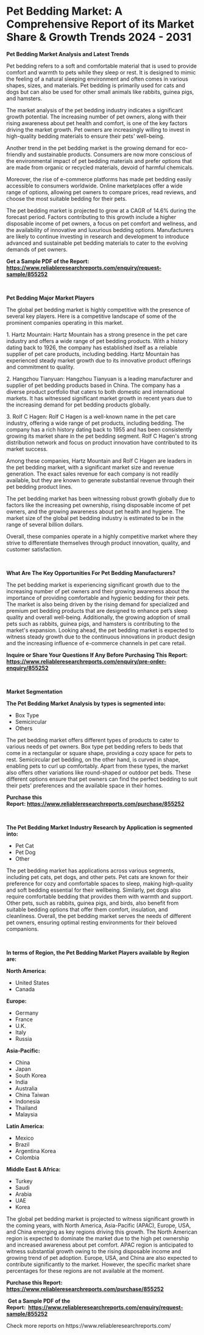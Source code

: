 <p><h1>Pet Bedding Market: A Comprehensive Report of its Market Share & Growth Trends 2024 - 2031</h1></p><p><strong>Pet Bedding Market Analysis and Latest Trends</strong></p>
<p><p>Pet bedding refers to a soft and comfortable material that is used to provide comfort and warmth to pets while they sleep or rest. It is designed to mimic the feeling of a natural sleeping environment and often comes in various shapes, sizes, and materials. Pet bedding is primarily used for cats and dogs but can also be used for other small animals like rabbits, guinea pigs, and hamsters.</p><p>The market analysis of the pet bedding industry indicates a significant growth potential. The increasing number of pet owners, along with their rising awareness about pet health and comfort, is one of the key factors driving the market growth. Pet owners are increasingly willing to invest in high-quality bedding materials to ensure their pets' well-being.</p><p>Another trend in the pet bedding market is the growing demand for eco-friendly and sustainable products. Consumers are now more conscious of the environmental impact of pet bedding materials and prefer options that are made from organic or recycled materials, devoid of harmful chemicals.</p><p>Moreover, the rise of e-commerce platforms has made pet bedding easily accessible to consumers worldwide. Online marketplaces offer a wide range of options, allowing pet owners to compare prices, read reviews, and choose the most suitable bedding for their pets.</p><p>The pet bedding market is projected to grow at a CAGR of 14.6% during the forecast period. Factors contributing to this growth include a higher disposable income of pet owners, a focus on pet comfort and wellness, and the availability of innovative and luxurious bedding options. Manufacturers are likely to continue investing in research and development to introduce advanced and sustainable pet bedding materials to cater to the evolving demands of pet owners.</p></p>
<p><strong>Get a Sample PDF of the Report:&nbsp; <a href="https://www.reliableresearchreports.com/enquiry/request-sample/855252">https://www.reliableresearchreports.com/enquiry/request-sample/855252</a></strong></p>
<p>&nbsp;</p>
<p><strong>Pet Bedding Major Market Players</strong></p>
<p><p>The global pet bedding market is highly competitive with the presence of several key players. Here is a competitive landscape of some of the prominent companies operating in this market.</p><p>1. Hartz Mountain: Hartz Mountain has a strong presence in the pet care industry and offers a wide range of pet bedding products. With a history dating back to 1926, the company has established itself as a reliable supplier of pet care products, including bedding. Hartz Mountain has experienced steady market growth due to its innovative product offerings and commitment to quality.</p><p>2. Hangzhou Tianyuan: Hangzhou Tianyuan is a leading manufacturer and supplier of pet bedding products based in China. The company has a diverse product portfolio that caters to both domestic and international markets. It has witnessed significant market growth in recent years due to the increasing demand for pet bedding products globally.</p><p>3. Rolf C Hagen: Rolf C Hagen is a well-known name in the pet care industry, offering a wide range of pet products, including bedding. The company has a rich history dating back to 1955 and has been consistently growing its market share in the pet bedding segment. Rolf C Hagen's strong distribution network and focus on product innovation have contributed to its market success.</p><p>Among these companies, Hartz Mountain and Rolf C Hagen are leaders in the pet bedding market, with a significant market size and revenue generation. The exact sales revenue for each company is not readily available, but they are known to generate substantial revenue through their pet bedding product lines.</p><p>The pet bedding market has been witnessing robust growth globally due to factors like the increasing pet ownership, rising disposable income of pet owners, and the growing awareness about pet health and hygiene. The market size of the global pet bedding industry is estimated to be in the range of several billion dollars.</p><p>Overall, these companies operate in a highly competitive market where they strive to differentiate themselves through product innovation, quality, and customer satisfaction.</p></p>
<p>&nbsp;</p>
<p><strong>What Are The Key Opportunities For Pet Bedding Manufacturers?</strong></p>
<p><p>The pet bedding market is experiencing significant growth due to the increasing number of pet owners and their growing awareness about the importance of providing comfortable and hygienic bedding for their pets. The market is also being driven by the rising demand for specialized and premium pet bedding products that are designed to enhance pet’s sleep quality and overall well-being. Additionally, the growing adoption of small pets such as rabbits, guinea pigs, and hamsters is contributing to the market's expansion. Looking ahead, the pet bedding market is expected to witness steady growth due to the continuous innovations in product design and the increasing influence of e-commerce channels in pet care retail.</p></p>
<p><strong>Inquire or Share Your Questions If Any Before Purchasing This Report: <a href="https://www.reliableresearchreports.com/enquiry/pre-order-enquiry/855252">https://www.reliableresearchreports.com/enquiry/pre-order-enquiry/855252</a></strong></p>
<p>&nbsp;</p>
<p><strong>Market Segmentation</strong></p>
<p><strong>The Pet Bedding Market Analysis by types is segmented into:</strong></p>
<p><ul><li>Box Type</li><li>Semicircular</li><li>Others</li></ul></p>
<p><p>The pet bedding market offers different types of products to cater to various needs of pet owners. Box type pet bedding refers to beds that come in a rectangular or square shape, providing a cozy space for pets to rest. Semicircular pet bedding, on the other hand, is curved in shape, enabling pets to curl up comfortably. Apart from these types, the market also offers other variations like round-shaped or outdoor pet beds. These different options ensure that pet owners can find the perfect bedding to suit their pets' preferences and the available space in their homes.</p></p>
<p><strong>Purchase this Report:&nbsp;<a href="https://www.reliableresearchreports.com/purchase/855252">https://www.reliableresearchreports.com/purchase/855252</a></strong></p>
<p>&nbsp;</p>
<p><strong>The Pet Bedding Market Industry Research by Application is segmented into:</strong></p>
<p><ul><li>Pet Cat</li><li>Pet Dog</li><li>Other</li></ul></p>
<p><p>The pet bedding market has applications across various segments, including pet cats, pet dogs, and other pets. Pet cats are known for their preference for cozy and comfortable spaces to sleep, making high-quality and soft bedding essential for their wellbeing. Similarly, pet dogs also require comfortable bedding that provides them with warmth and support. Other pets, such as rabbits, guinea pigs, and birds, also benefit from suitable bedding options that offer them comfort, insulation, and cleanliness. Overall, the pet bedding market serves the needs of different pet owners, ensuring optimal resting environments for their beloved companions.</p></p>
<p>&nbsp;</p>
<p><strong>In terms of Region, the Pet Bedding Market Players available by Region are:</strong></p>
<p>
    <p> <strong> North America: </strong>
        <ul>
            <li>United States</li>
            <li>Canada</li>
        </ul>
        </p> 
    <p> <strong> Europe: </strong>
        <ul>
            <li>Germany</li>
            <li>France</li>
            <li>U.K.</li>
            <li>Italy</li>
            <li>Russia</li>
        </ul>
        </p> 
    <p> <strong> Asia-Pacific: </strong>
        <ul>
            <li>China</li>
            <li>Japan</li>
            <li>South Korea</li>
            <li>India</li>
            <li>Australia</li>
            <li>China Taiwan</li>
            <li>Indonesia</li>
            <li>Thailand</li>
            <li>Malaysia</li>
        </ul>
        </p> 
    <p> <strong> Latin America: </strong>
        <ul>
            <li>Mexico</li>
            <li>Brazil</li>
            <li>Argentina Korea</li>
            <li>Colombia</li>
        </ul>
        </p> 
    <p> <strong> Middle East & Africa: </strong>
        <ul>
            <li>Turkey</li>
            <li>Saudi</li>
            <li>Arabia</li>
            <li>UAE</li>
            <li>Korea</li>
        </ul>
    </p>
    </p>
<p><p>The global pet bedding market is projected to witness significant growth in the coming years, with North America, Asia-Pacific (APAC), Europe, USA, and China emerging as key regions driving this growth. The North American region is expected to dominate the market due to the high pet ownership and increased awareness about pet comfort. APAC region is anticipated to witness substantial growth owing to the rising disposable income and growing trend of pet adoption. Europe, USA, and China are also expected to contribute significantly to the market. However, the specific market share percentages for these regions are not available at the moment.</p></p>
<p><strong>Purchase this Report: <a href="https://www.reliableresearchreports.com/purchase/855252">https://www.reliableresearchreports.com/purchase/855252</a></strong></p>
<p>&nbsp;<strong>Get a Sample PDF of the Report:&nbsp;&nbsp;<a href="https://www.reliableresearchreports.com/enquiry/request-sample/855252">https://www.reliableresearchreports.com/enquiry/request-sample/855252</a></strong></p>
<p><strong></strong></p>
<p>Check more reports on https://www.reliableresearchreports.com/</p>
